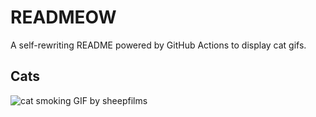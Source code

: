 # READMEOW

A self-rewriting README powered by GitHub Actions to display cat gifs.

## Cats

![cat smoking GIF by sheepfilms](https://media2.giphy.com/media/l0ExdMHUDKteztyfe/200.gif?cid=9acd02darul7yzh7rptqbsygrqvssol1fz4sysgw50f5h1ei&ep=v1_gifs_search&rid=200.gif&ct=g)
